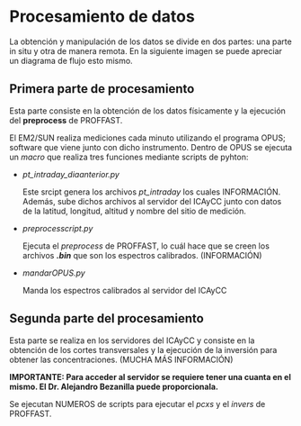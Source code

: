 # Procesamiento de datos

La obtención y manipulación de los datos se divide en dos partes: una parte in situ y otra de manera remota. 
En la siguiente imagen se puede apreciar un diagrama de flujo esto mismo.

## Primera parte de procesamiento

Esta parte consiste en la obtención de los datos físicamente y la ejecución del __preprocess__ de PROFFAST.

El EM2/SUN realiza mediciones cada minuto utilizando el programa OPUS; software que viene junto con dicho instrumento.
Dentro de OPUS se ejecuta un _macro_ que realiza tres funciones mediante scripts de pyhton:

* _pt_intraday_diaanterior.py_

    Este srcipt genera los archivos _pt_intraday_ los cuales INFORMACIÓN.
    Además, sube dichos archivos al servidor del ICAyCC junto con datos de  la latitud, longitud, altitud y nombre del sitio de medición.
    
* _preprocesscript.py_

    Ejecuta el _preprocess_ de PROFFAST, lo cuál hace que se creen los archivos ___.bin___ que son los espectros calibrados. (INFORMACIÓN)    
    
* _mandarOPUS.py_

    Manda los espectros calibrados al servidor del ICAyCC
    
## Segunda parte del procesamiento

Esta parte se realiza en los servidores del ICAyCC y consiste en la obtención de los cortes transversales y la ejecución de la inversión para obtener las concentraciones. (MUCHA MÁS INFORMACIÓN)

__IMPORTANTE: Para acceder al servidor se requiere tener una cuanta en el mismo. El Dr. Alejandro Bezanilla puede proporcionala.__

Se ejecutan NUMEROS de scripts para ejecutar el _pcxs_ y el _invers_ de PROFFAST.
